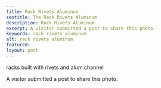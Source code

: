 ```yaml
---
title: Rack Rivets Aluminum
seotitle: The Rack Rivets Aluminum
description: Rack Rivets Aluminum
excerpt: A visitor submitted a post to share this photo.
keywords: rack rivets aluminum
alt: rack rivets aluminum
featured: 
layout: post
---
```


<p>racks built with rivets and alum channel<p>

<p>A visitor submitted a post to share this photo.<p>

